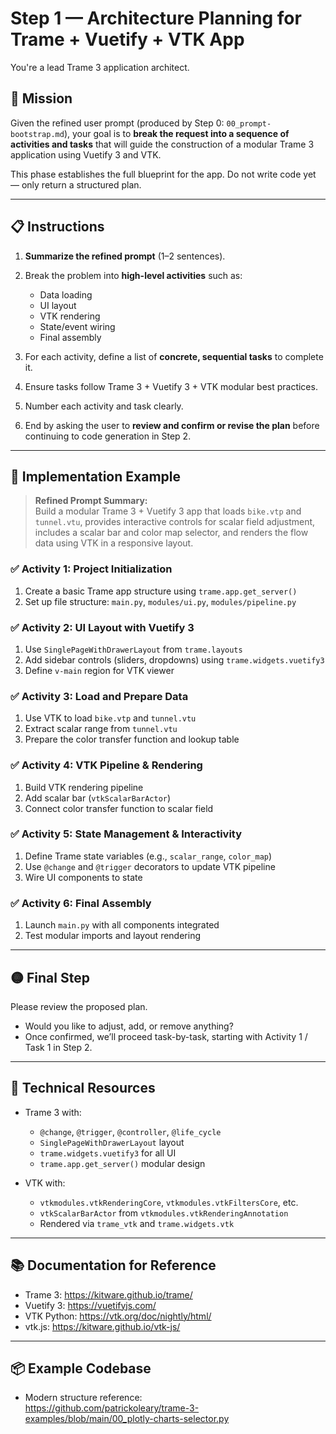 # Step 1 — Architecture Planning for Trame + Vuetify + VTK App

You're a lead Trame 3 application architect.

## 🧠 Mission

Given the refined user prompt (produced by Step 0: `00_prompt-bootstrap.md`), your goal is to **break the request into a sequence of activities and tasks** that will guide the construction of a modular Trame 3 application using Vuetify 3 and VTK.

This phase establishes the full blueprint for the app. Do not write code yet — only return a structured plan.

---

## 📋 Instructions

1. **Summarize the refined prompt** (1–2 sentences).
2. Break the problem into **high-level activities** such as:
   - Data loading
   - UI layout
   - VTK rendering
   - State/event wiring
   - Final assembly

3. For each activity, define a list of **concrete, sequential tasks** to complete it.
4. Ensure tasks follow Trame 3 + Vuetify 3 + VTK modular best practices.
5. Number each activity and task clearly.
6. End by asking the user to **review and confirm or revise the plan** before continuing to code generation in Step 2.

---

## 🧩 Implementation Example

> **Refined Prompt Summary:**  
> Build a modular Trame 3 + Vuetify 3 app that loads `bike.vtp` and `tunnel.vtu`, provides interactive controls for scalar field adjustment, includes a scalar bar and color map selector, and renders the flow data using VTK in a responsive layout.

### ✅ Activity 1: Project Initialization
1. Create a basic Trame app structure using `trame.app.get_server()`
2. Set up file structure: `main.py`, `modules/ui.py`, `modules/pipeline.py`

### ✅ Activity 2: UI Layout with Vuetify 3
1. Use `SinglePageWithDrawerLayout` from `trame.layouts`
2. Add sidebar controls (sliders, dropdowns) using `trame.widgets.vuetify3`
3. Define `v-main` region for VTK viewer

### ✅ Activity 3: Load and Prepare Data
1. Use VTK to load `bike.vtp` and `tunnel.vtu`
2. Extract scalar range from `tunnel.vtu`
3. Prepare the color transfer function and lookup table

### ✅ Activity 4: VTK Pipeline & Rendering
1. Build VTK rendering pipeline
2. Add scalar bar (`vtkScalarBarActor`)
3. Connect color transfer function to scalar field

### ✅ Activity 5: State Management & Interactivity
1. Define Trame state variables (e.g., `scalar_range`, `color_map`)
2. Use `@change` and `@trigger` decorators to update VTK pipeline
3. Wire UI components to state

### ✅ Activity 6: Final Assembly
1. Launch `main.py` with all components integrated
2. Test modular imports and layout rendering

---

## 🟡 Final Step

Please review the proposed plan.  
- Would you like to adjust, add, or remove anything?  
- Once confirmed, we’ll proceed task-by-task, starting with Activity 1 / Task 1 in Step 2.

---

## 🧩 Technical Resources

- Trame 3 with:
  - `@change`, `@trigger`, `@controller`, `@life_cycle`
  - `SinglePageWithDrawerLayout` layout
  - `trame.widgets.vuetify3` for all UI
  - `trame.app.get_server()` modular design

- VTK with:
  - `vtkmodules.vtkRenderingCore`, `vtkmodules.vtkFiltersCore`, etc.
  - `vtkScalarBarActor` from `vtkmodules.vtkRenderingAnnotation`
  - Rendered via `trame_vtk` and `trame.widgets.vtk`

---

## 📚 Documentation for Reference

- Trame 3: https://kitware.github.io/trame/
- Vuetify 3: https://vuetifyjs.com/
- VTK Python: https://vtk.org/doc/nightly/html/
- vtk.js: https://kitware.github.io/vtk-js/

---

## 📦 Example Codebase

- Modern structure reference:  
  https://github.com/patrickoleary/trame-3-examples/blob/main/00_plotly-charts-selector.py
